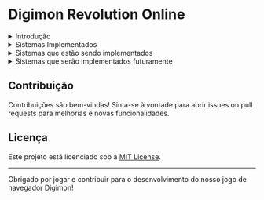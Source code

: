 # Digimon Revolution Online

<details>
<summary>Introdução</summary>
Este projeto é um jogo de navegador baseado no universo de Digimon. O objetivo é criar uma experiência envolvente e gratificante para os jogadores, utilizando uma combinação de sistemas bem integrados.
</details>

<details>
<summary>Sistemas Implementados</summary>

### 1. Sistema de Registro e Login
- [ ] **Registro de Usuários:** Permite que os jogadores criem contas com e-mail e senha.
- [x] **Autenticação:** Segurança para proteger os dados dos usuários, como hashing de senhas.

### 2. Sistema de Seleção de Digimon
- [x] **Escolha Inicial:** Permite que os jogadores escolham um Digimon inicial de uma lista de Digimon Rookie.
- [x] **Descrição Detalhada:** Fornece descrições detalhadas de cada Digimon para ajudar na escolha.

### 3. Sistema de Continuar Jornada
- [ ] **Continuar Jornada:** Permite que um jogador já cadastrado e que já tenha passado pela etapa de escolha inicial possa selecionar um digimon anteriormente criado para continuar sua jornada.

### 4. Sistema de Caçadas
- [x] **Caçar:** Permite que o jogador entre em uma caçada com tempo pré determinado em busca de recompensas pré definidas aleatoriamente. EXPERIÊNCIA ++

### 5. Sistema de Invasão
- [ ] **Invasão:** Permite que o jogador entre em combate com uma espécie de chefe mundial. Todo ataque é recompensado com uma pequena quantia de experiência, além de ter a chance de ganhar um baú do chefe. O jogador que eliminar o invasor ganha uma recompensa maravilhosa.

### 6. Sistema de Lanchonete
- [ ] **Lanchonete:** Permite que o jogador recupere seus pontos de vida por uma pequena quantia de Bits.

### 7. Sistema de Missão
- [ ] **Missões:** Permite que o jogador entre em missões com tempo pré determinado em busca de recompensas pré definidas aleatoriamente. BITS ++

### 8. Sistema de Atributos
- [ ] **Melhoria de Atributos por Bits:** Permite que o jogador use os bits ganhos no jogo para melhorar seus atributos.

</details>

<details>
<summary>Sistemas que estão sendo implementados</summary>
</details>

<details>
<summary>Sistemas que serão implementados futuramente</summary>

### 1. Sistema de Conquistas
- [ ] **Conquistas:** Todo e qualquer esforço do jogador no jogo será recompensado! 

### 2. Sistema de Quests
- [ ] **Quests Diárias:** Serão disponibilizadas uma ou mais quests diárias para todos os jogadores.
- [ ] **Quests Mensais:** Serão disponibilizadas uma ou mais quests pré definidas mensalmente para todos os jogadores.
- [ ] **Quests Surpresas:** Serão disponibilizadas quests surpresas no jogo para todos os jogadores eventualmente.
- [ ] **Quests Temáticas:** Serão disponibilizadas quests temáticas em datas comemorativas. Ex: Páscoa, Natal, Ano Novo, Dia dos Namorados, Dias das Bruxas, etc.

</details>

## Contribuição
Contribuições são bem-vindas! Sinta-se à vontade para abrir issues ou pull requests para melhorias e novas funcionalidades.

## Licença
Este projeto está licenciado sob a [MIT License](LICENSE).

---

Obrigado por jogar e contribuir para o desenvolvimento do nosso jogo de navegador Digimon!